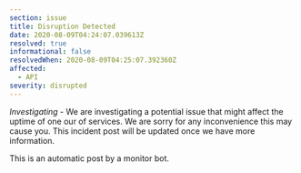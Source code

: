 ```yaml
---
section: issue
title: Disruption Detected
date: 2020-08-09T04:24:07.039613Z
resolved: true
informational: false
resolvedWhen: 2020-08-09T04:25:07.392360Z
affected:
  - API
severity: disrupted
---
```

*Investigating* - We are investigating a potential issue that might affect the uptime of one our of services. We are sorry for any inconvenience this may cause you. This incident post will be updated once we have more information.

This is an automatic post by a monitor bot.
        